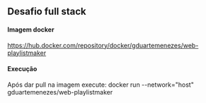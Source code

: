 ## Desafio full stack

#### Imagem docker

https://hub.docker.com/repository/docker/gduartemenezes/web-playlistmaker

#### Execução

Após dar pull na imagem execute:
docker run --network="host" gduartemenezes/web-playlistmaker
